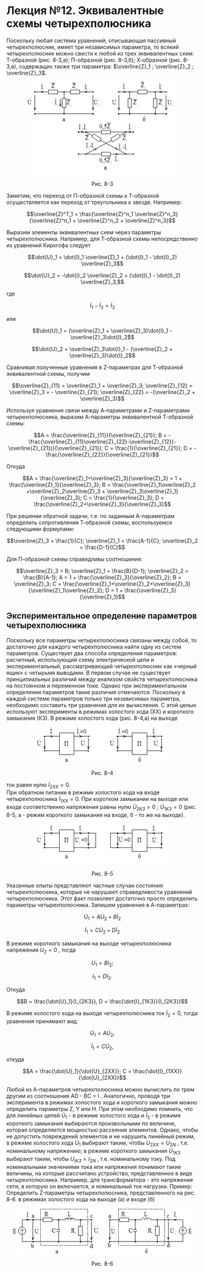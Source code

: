 # Лекция №12. Эквивалентные схемы четырехполюсника  
Поскольку любая система уравнений, описывающая пассивный четырехполюсник, имеет три независимых параметра, то всякий четырехполюсник можно свести к любой из трех эквивалентных схем: Т-образной (рис. 8-3,а); П-образной (рис. 8-3,б); Х-образной (рис. 8-3,в), содержащих также три параметра: $\overline{Z}_1 ; \overline{Z}_2 ; \overline{Z}_3$.

<p align="center" > <img src="./pic/p2.png"></p>
<p align="center" >Рис. 8-3</p> 

Заметим, что переход от П-образной схемы к Т-образной осуществляется как переход от треугольника к звезде. Например:

```math
\overline{Z}^T_1 = \frac{\overline{Z}^n_1 \overline{Z}^n_3}{\overline{Z}^n_1 + \overline{Z}^n_2 + \overline{Z}^n_3}
```
Выразим элементы эквивалентных схем через параметры четырехполюсника. Например, для Т-образной схемы непосредственно из уравнений Кирхгофа следует
```math
\dot{U}_1 = \dot{I}_1 \overline{Z}_1 + (\dot{I}_1 - \dot{I}_2) \overline{Z}_3
```
```math
\dot{U}_2 = -\dot{I}_2 \overline{Z}_2 + (\dot{I}_1 - \dot{I}_2) \overline{Z}_3,
```
где
```math
\dot{I}_1 - \dot{I}_2 = \dot{I}_3
```
или
```math
\dot{U}_1 = (\overline{Z}_1 + \overline{Z}_3)\dot{I}_1 - \overline{Z}_3\dot{I}_2
```
```math
\dot{U}_2 = \overline{Z}_3\dot{I}_1 - (\overline{Z}_2 + \overline{Z}_3)\dot{I}_2
```
Сравнивая полученные уравнения в Z-параметрах для Т-образной эквивалентной схемы, получим
```math
\overline{Z}_{11} = \overline{Z}_1 + \overline{Z}_3; \overline{Z}_{12} = \overline{Z}_3 = - \overline{Z}_{21}; \overline{Z}_{22} = -(\overline{Z}_2 + \overline{Z}_3)
```
Используя уравнения связи между А-параметрами и Z-параметрами четырехполюсника, выразим А-параметры эквивалентной Т-образной схемы:
```math
A = \frac{\overline{Z}_{11}}{\overline{Z}_{21}}; B = -\frac{\overline{Z}_{11}\overline{Z}_{22}-\overline{Z}_{12}(-\overline{Z}_{21})}{\overline{Z}_{21}}; C = \frac{1}{\overline{Z}_{21}}; D = -\frac{\overline{Z}_{22}}{\overline{Z}_{21}}
```
Откуда
```math
A = \frac{\overline{Z}_1+\overline{Z}_3}{\overline{Z}_3} = 1 + \frac{\overline{Z}_1}{\overline{Z}_3}; B = \frac{\overline{Z}_1\overline{Z}_2 +\overline{Z}_2\overline{Z}_3 + \overline{Z}_3\overline{Z}_1}{\overline{Z}_3};
C = \frac{1}{\overline{Z}_3}; D = \frac{\overline{Z}_2+\overline{Z}_3}{\overline{Z}_3}
```
При решении обратной задачи, т.е. по заданным А-параметрам определить сопротивления Т-образной схемы, воспользуемся следующими формулами:
```math
\overline{Z}_3 = \frac{1}{C}; \overline{Z}_1 = \frac{A-1}{C}; \overline{Z}_2 = \frac{D-1}{C}
```
Для П-образной схемы справедливы соотношения:
```math
\overline{Z}_3 = B; \overline{Z}_1 = \frac{B}{D-1}; \overline{Z}_2 = \frac{B}{A-1}; A = 1 + \frac{\overline{Z}_3}{\overline{Z}_2}; B = \overline{Z}_3; C = \frac{\overline{Z}_1+\overline{Z}_2+\overline{Z}_3}{\overline{Z}_1\overline{Z}_2}; D = 1 + \frac{\overline{Z}_3}{\overline{Z}_1}
```

## Экспериментальное определение параметров четырехполюсника
Поскольку все параметры четырехполюсника связаны между собой, то достаточно для каждого четырехполюсника найти одну из систем параметров. Существует два способа определения параметров: расчетный, использующий схему электрической цепи и экспериментальный, рассматривающий четырехполюсник как «черный ящик» с четырьмя выводами. В первом случае не существует принципиальных различий между анализом свойств четырехполюсника на постоянном и переменном токе. Однако при экспериментальном определении параметров такие различия отмечаются.
Поскольку в каждой системе параметров только три независимых параметра, необходимо составить три уравнения для их вычисления. С этой целью используют эксперименты в режимах холостого хода (ХХ) и короткого замыкания (КЗ).
В режиме холостого хода (рис. 8-4,а) на выходе

<p align="center" > <img src="./pic/p3.png"></p>
<p align="center" >Рис. 8-4</p>

ток равен нулю $\dot{I}_2{}_X{}_X = 0$.  
При обратном питании в режиме холостого хода на входе четырехполюсника $\dot{I}_1{}_X{}_X = 0$.
При коротком замыкании на выходе или входе соответственно напряжения равны нулю $\dot{U}_2{}_К{}_З = 0$ ;  $\dot{U}_1{}_К{}_З = 0$  (рис. 8-5, а - режим короткого замыкания на входе, б - то же на выходе).

<p align="center" > <img src="./pic/p4.png"></p>
<p align="center" >Рис. 8-5</p>

Указанные опыты представляют частные случаи состояния четырехполюсника, которые не нарушают справедливости уравнений четырехполюсника. Этот факт позволяет достаточно просто определить параметры четырехполюсника.
Запишем уравнения в А-параметрах:
```math
\dot{U}_1 = A\dot{U}_2 + B\dot{I}_2
```
```math
\dot{I}_1 = C\dot{U}_2 + D\dot{I}_2
```
В режиме короткого замыкания на выходе четырехполюсника напряжения $U_2 = 0$ , тогда
```math
U_1 = BI_2; 
```
```math
I_1 = DI_2.
```
Откуда
```math
B = \frac{\dot{U}_1}{I_{2КЗ}}, D = \frac{\dot{I}_{1КЗ}}{I_{2КЗ}}
```
В режиме холостого хода на выходе четырехполюсника ток $\dot{I}_2 = 0$, тогда уравнения принимают вид:
```math
\dot{U}_1 = A\dot{U}_2,
```
```math
\dot{I}_1 = C\dot{U}_2,
```
откуда
```math
A = \frac{\dot{U}_1}{\dot{U}_{2XX}}; C = \frac{\dot{I}_{1XX}}{\dot{U}_{2XX}}
```
Любой из А-параметров четырехполюсника можно вычислить по трем другим из соотношения AD - BC = I .
Аналогично, проводя три эксперимента в режимах холостого хода и короткого замыкания можно определить параметры Z, Y или Н. При этом необходимо помнить, что для линейных цепей $\dot{U}_1$ - в режиме холостого хода и $\dot{I}_2$ - в режиме короткого замыкания выбираются произвольными по величине, которая определяется мощностью рассеяния элементов. Однако, чтобы не допустить повреждений элементов и не нарушить линейный режим, в режиме холостого хода $\dot{U}_1$ выбирают таким, чтобы ${U}_2{}_X{}_X = {U}_2{}_N$ , т.е. номинальному напряжению; в режиме короткого замыкания $\dot{U}_1{}_К{}_З$  выбирают таким, чтобы ${U}_I{}_К{}_З = {I}_2{}_N$ , т.е. номинальному току. Под номинальными значениями тока или напряжения понимают такие величины, на которые рассчитано устройство, представленное в виде четырехполюсника. Например, для трансформатора  - это напряжение сети, в которую он включается, и номинальный ток нагрузки.
Пример:
Определить Z-параметры четырехполюсника, представленного на
рис. 8-6. в режимах холостого хода на выходе (а) и входе (б)

<p align="center" > <img src="./pic/p5.png"></p>
<p align="center" >Рис. 8-6</p

